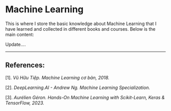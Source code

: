 # Machine Learning

This is where I store the basic knowledge about Machine Learning that I have learned and collected in different books and courses. Below is the main content:

Update....
___
## **References:**

$[1].$ *Vũ Hữu Tiệp. Machine Learning cơ bản, 2018.*

$[2].$ *DeepLearning.AI - Andrew Ng. Machine Learning Specialization.*

$[3].$ *Aurélien Géron. Hands-On Machine Learning with Scikit-Learn, Keras & TensorFlow, 2023.*
